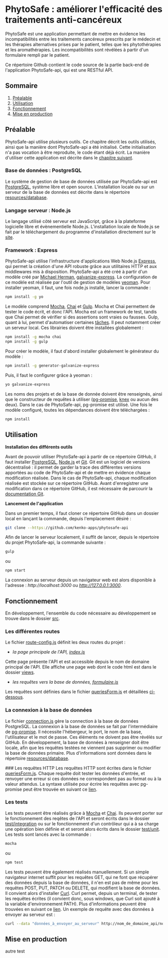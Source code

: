 # PhytoSafe : améliorer l'efficacité des traitements anti-cancéreux

PhytoSafe est une application permettant de mettre en évidence les incompatibilités entre les traitements cancéreux prescrits par le médecin et les thérapies alternatives prises par le patient, telles que les phytothérapies et les aromathérapies. Les incompatibilités sont révélées à partir d'un formulaire rempli par le patient.

Ce répertoire Github contient le code source de la partie back-end de l'application PhytoSafe-api, qui est une RESTful API.

## Sommaire

1. [Préalable](#prealable)
2. [Utilisation](#utilisation)
3. [Fonctionnement](#fonctionnement)
4. [Mise en production](#production)

## <a name="prealable"></a>Préalable

PhytoSafe-api utilise plusieurs outils. Ce chapitre décrit les outils utilisés, ainsi que la manière dont PhytoSafe-api a été initialisé. Cette initialisation n'a pas vocation à être reproduite, le code étant déjà écrit. La manière d'utiliser cette application est décrite dans le [chapitre suivant](#utilisation).

### Base de données : PostgreSQL

Le système de gestion de base de données utilisée par PhytoSafe-api est [PostgreSQL](https://www.postgresql.org/), système libre et open source. L'installation locale ou sur un serveur de la base de données est décrite dans le répertoire [resources/database](resources/database).

### Langage serveur : Node.js

Le langage utilisé côté serveur est JavaScript, grâce à la plateforme logicielle libre et évènementielle Node.js. L'installation locale de Node.js se fait par le téléchargement du programme d'installation directement sur le [site](https://nodejs.org/en/download/).

### Framework : Express

PhytoSafe-api utilise l'infrastructure d'applications Web Node.js [Express](http://expressjs.com/), qui permet la création d'une API robuste grâce aux utilitaires HTTP et aux middlewares mis à disposition.
PhytoSafe-api a été créé à partir d'un modèle créé par [Michael Herman](http://mherman.org/), [galvanize-express](https://www.npmjs.com/package/generator-galvanize-express). La configuration de ce modèle est réalisée par l'outil de gestion de modèles [yeoman](http://yeoman.io/). Pour installer yeoman, il faut, une fois node.js installé, lancer la commande :
```bash
npm install -g yo
```
Le modèle comprend [Mocha](https://mochajs.org), [Chai](https://chaijs.org) et [Gulp](https://gulpjs.com). Mocha et Chai permettent de tester le code écrit, et donc l'API. Mocha est un framework de test, tandis que Chai permet de vérifier si des assertions sont vraies ou fausses. Gulp, quant à lui, permet d'automatiser certaines [tâches](https://www.alsacreations.com/tuto/lire/1686-introduction-a-gulp.html). Il peut notamment créer un serveur local. Ces librairies doivent être installées globalement :
```bash
npm install -g mocha chai
npm install -g gulp
```
Pour créer le modèle, il faut d'abord installer globalement le générateur du modèle :
```bash
npm install -g generator-galvanize-express
```
Puis, il faut le configurer grâce à yeoman :
```bash
yo galvanize-express
```
Les noms des projets et de la base de donnée doivent être renseignés, ainsi que le constructeur de requêtes à utiliser ([pg-promise](https://github.com/vitaly-t/pg-promise), [knex](http://knexjs.org) ou aucun des deux). Dans le cas de PhytoSafe-api, pg-promise est utilisé. Une fois le modèle configuré, toutes les dépendances doivent être téléchargées :
```bash
npm install
```

## <a name="utilisation"></a>Utilisation

**Installation des différents outils**

Avant de pouvoir utiliser PhytoSafe-api à partir de ce répertoire GitHub, il faut installer [PostgreSQL](https://www.postgresql.org/), [Node.js](https://nodejs.org/en/) et [Git](https://git-scm.com).
Git est un logiciel de versions décentralisé : il permet de garder la trace des différentes versions apportées au code de PhytoSafe-api et de mettre en évidence chaque modification réalisée. Dans le cas de PhytoSafe-api, chaque modification réalisée est stockée sur ce répertoire GitHub. Avant d'enregistrer une modification dans ce répertoire GitHub, il est nécessaire de parcourir la [documentation Git](https://git-scm.com/docs).

**Lancement de l'application**

Dans un premier temps, il faut cloner ce répertoire GitHub dans un dossier local en lançant la commande, depuis l'emplacement désiré :
```bash
git clone --https://github.com/kenko-apps/phytosafe-api
```

Afin de lancer le serveur localement, il suffit de lancer, depuis le répertoire du projet PhytoSafe-api, la commande suivante :
```bash
gulp
```
ou
```bash
npm start
```
La connexion au serveur depuis un navigateur web est alors disponible à l'adresse : *http://localhost:3000* ou *http://127.0.0.1:3000*.

## <a name="fonctionnement"></a>Fonctionnement

En développement, l'ensemble du code nécessaire au développement se trouve dans le dossier [src](src).
    
### Les différentes routes
Le fichier [route-config.js](src/server/config/route-config.js) définit les deux routes du projet :

* *la page principale de l'API, [index.js](src/server/routes/index.js)*

Cette page présente l'API et est accessible depuis le nom de domaine principal de l'API. Elle affiche une page web dont le code html est dans le dossier [views](src/server/views).

* *les requêtes vers la base de données, [formulaire.js](src/server/routes/formulaire.js)*

Les requêtes sont définies dans le fichier [queriesForm.js](src/server/db/queriesForm.js) et détaillées [ci-dessous](#requetesHTTP).

### La connexion à la base de données
Le fichier [connection.js](src/server/db/connection.js) gère la connection à la base de données PostgreSQL. La connexion à la base de données se fait par l'intermédiaire de [pg-promise](). Il nécessite l'hébergeur, le port, le nom de la base, l'utilisateur et le mot de passe. Ces éléments ne doivent pas être révélés sur GitHub. 
En développement, la base de données à renseigner doit être locale, afin que les requêtes testées ne viennent pas supprimer ou modifier la base de données primaire. Plus d'informations sont données dans le répertoire [resources/database](../resources/database).

###<a name="requeteHTTP"></a> Les requêtes HTTP
Les requêtes HTTP sont écrites dans le fichier [queriesForm.js](src/server/db/queriesForm.js). Chaque requête doit tester les données d'entrée, et renvoyer une erreur si ces données ne correspondent pas au format ou à la valeur attendus. La syntaxe utilisée pour écrire les requêtes avec pg-promise peut être trouvée en suivant ce [lien](https://vitaly-t.github.io/pg-promise/).

### Les tests
Les tests peuvent être réalisés grâce à [Mocha](https://mochajs.org) et [Chai](https://chaijs.org/api). Ils peuvent porter sur le fonctionnement des reqêtes de l'API et seront écrits dans le dossier [test/integration](test/integration) ou sur le fonctionnement d'un contrôleur qui a à sa charge une opération bien définie et et seront alors écrits dans le dossier [test/unit](test/unit). Les tests sont lancés avec la commande :
```bash
mocha
```
ou
```bash
npm test
```

Les tests peuvent être également réalisés manuellement. Si un simple navigateur internet suffit pour les requêtes GET, qui ne font que récupérer des données depuis la base de données, il n'en est pas de même pour les requêtes POST, PUT, PATCH ou DELETE, qui modifient la base de données. Il convient alors d'installer [Curl](curl.haxx.se). Curl permet, depuis un terminal, de tester les requêtes écrites (il convient donc, sous windows, que Curl soit ajouté à la variable d'environnement PATH). Plus d'informations peuvent être trouvées en suivant ce [lien](curl.haxx.se/docs/httpscripting.html).
Un exemple de requête avec des données à envoyer au serveur est :
```bash
curl --data "données_à_envoyer_au_serveur" http://nom_de_domaine_api/nom_requête
```

## <a name="production"></a>Mise en production
autre test